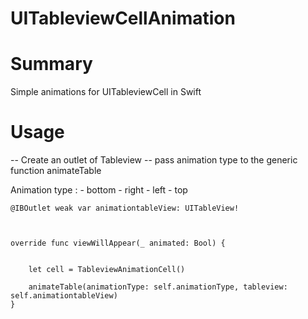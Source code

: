 # UITableviewCellAnimation

# Summary
Simple animations for UITableviewCell in Swift

# Usage

--  Create an outlet of Tableview 
-- pass animation type to the generic function animateTable

Animation type :
    - bottom
    - right
    - left
    - top


    @IBOutlet weak var animationtableView: UITableView!



    override func viewWillAppear(_ animated: Bool) {


        let cell = TableviewAnimationCell()

        animateTable(animationType: self.animationType, tableview: self.animationtableView)
    }
